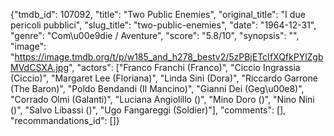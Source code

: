 {"tmdb_id": 107092, "title": "Two Public Enemies", "original_title": "I due pericoli pubblici", "slug_title": "two-public-enemies", "date": "1964-12-31", "genre": "Com\u00e9die / Aventure", "score": "5.8/10", "synopsis": "", "image": "https://image.tmdb.org/t/p/w185_and_h278_bestv2/5zPBjETcIfXQfkPYlZgbMVdCSXA.jpg", "actors": ["Franco Franchi (Franco)", "Ciccio Ingrassia (Ciccio)", "Margaret Lee (Floriana)", "Linda Sini (Dora)", "Riccardo Garrone (The Baron)", "Poldo Bendandi (Il Mancino)", "Gianni Dei (Geg\u00e8)", "Corrado Olmi (Galanti)", "Luciana Angiolillo ()", "Mino Doro ()", "Nino Nini ()", "Salvo Libassi ()", "Ugo Fangareggi (Soldier)"], "comments": [], "recommandations_id": []}